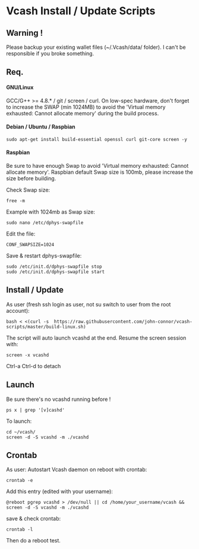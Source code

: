 # Vcash Install / Update Scripts

## Warning !
Please backup your existing wallet files (~/.Vcash/data/ folder).
I can't be responsible if you broke something.

## Req.

#### GNU/Linux
GCC/G++ >= 4.8.* / git / screen / curl. On low-spec hardware, don't forget to increase the SWAP (min 1024MB) to avoid the 'Virtual memory exhausted: Cannot allocate memory' during the build process.

#### Debian / Ubuntu / Raspbian
```
sudo apt-get install build-essential openssl curl git-core screen -y
```

#### Raspbian
Be sure to have enough Swap to avoid 'Virtual memory exhausted: Cannot allocate memory'.
Raspbian default Swap size is 100mb, please increase the size before building.

Check Swap size:
```
free -m
```

Example with 1024mb as Swap size:
```
sudo nano /etc/dphys-swapfile
```
Edit the file:
```
CONF_SWAPSIZE=1024
```
Save & restart dphys-swapfile:
```
sudo /etc/init.d/dphys-swapfile stop
sudo /etc/init.d/dphys-swapfile start
```

## Install / Update
As user (fresh ssh login as user, not su switch to user from the root account):
```
bash < <(curl -s  https://raw.githubusercontent.com/john-connor/vcash-scripts/master/build-linux.sh)
```
The script will auto launch vcashd at the end.
Resume the screen session with:
```
screen -x vcashd
```
Ctrl-a Ctrl-d to detach

## Launch
Be sure there's no vcashd running before !
```
ps x | grep '[v]cashd'
```
To launch:
```
cd ~/vcash/
screen -d -S vcashd -m ./vcashd
```

## Crontab
As user:
Autostart Vcash daemon on reboot with crontab:
```
crontab -e
```
Add this entry (edited with your username):
```
@reboot pgrep vcashd > /dev/null || cd /home/your_username/vcash && screen -d -S vcashd -m ./vcashd
```
save & check crontab:
```
crontab -l
```
Then do a reboot test.
